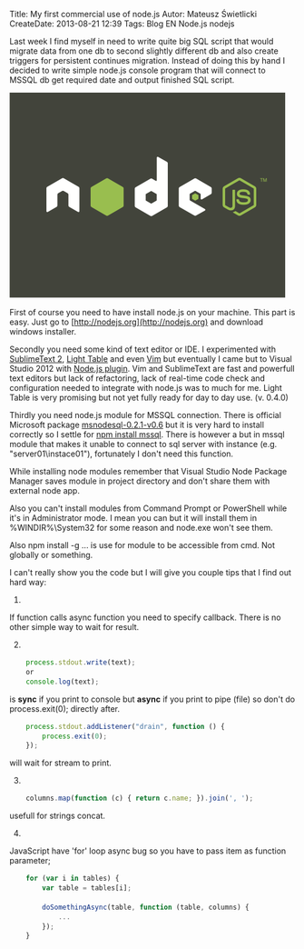﻿Title: My first commercial use of node.js
Autor: Mateusz Świetlicki
CreateDate: 2013-08-21 12:39
Tags: 	Blog
		EN
		Node.js
		nodejs

Last week I find myself in need to write quite big SQL script that would migrate data from one db to second slightly different db and also create triggers for persistent continues migration. Instead of doing this by hand I decided to write simple node.js console program that will connect to MSSQL db get required date and output finished SQL script.

![Node.js](/files/nodejs-dark.png)

First of course you need to have install node.js on your machine. This part is easy. Just go to [http://nodejs.org](http://nodejs.org) and download windows installer.


Secondly you need some kind of text editor or IDE. I experimented with [SublimeText 2](http://www.sublimetext.com), [Light Table](http://www.lighttable.com) and even [Vim](http://www.vim.org) but eventually I came but to Visual Studio 2012 with [Node.js plugin](https://github.com/dtretyakov/node-tools). 
Vim and SublimeText are fast and powerfull text editors but lack of refactoring, lack of real-time code check and configuration needed to integrate with node.js was to much for me.
Light Table is very promising but not yet fully ready for day to day use. (v. 0.4.0)


Thirdly you need node.js module for MSSQL connection. There is official Microsoft package [msnodesql-0.2.1-v0.6](http://www.microsoft.com/en-us/download/details.aspx?id=29995) but it is very hard to install correctly so I settle for [npm install mssql](https://npmjs.org/package/mssql). There is however a but in mssql module that makes it unable to connect to sql server with instance (e.g. "server01\instace01"), fortunately I don't need this function.

While installing node modules remember that Visual Studio Node Package Manager saves module in project directory and don't share them with external node app. 

Also you can't install modules from Command Prompt or PowerShell while it's in Administrator mode. I mean you can but it will install them in %WINDIR%\System32 for some reason and node.exe won't see them.

Also npm install -g ... is use for module to be accessible from cmd. Not globally or something.


I can't really show you the code but I will give you couple tips that I find out hard way:

1.
If function calls async function you need to specify callback. There is no other simple way to wait for result.

2.
```js
	process.stdout.write(text); 
	or 
	console.log(text); 
```
is __sync__ if you print to console but __async__ if you print to pipe (file) so don't do process.exit(0); directly after. 
```js
	process.stdout.addListener("drain", function () { 
		process.exit(0); 
	}); 
```
will wait for stream to print.

3.
```js
	columns.map(function (c) { return c.name; }).join(', '); 
```
usefull for strings concat.

4.
JavaScript have 'for' loop async bug so you have to pass item as function parameter;

```js
    for (var i in tables) {
        var table = tables[i];

        doSomethingAsync(table, function (table, columns) {
            ...
        });
    }
```



